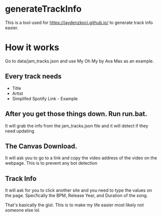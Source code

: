 # generateTrackInfo
This is a tool used for https://jaydenzkoci.github.io/ to generate track info easier.

# How it works
Go to data/jam_tracks.json and use My Oh My by Ava Max as an example.
## Every track needs
- Title
- Artist
- Simplifed Spotify Link - Example
## After you get those things down. Run run.bat.
It will grab the info from the jam_tracks.json file and it will detect if they need updating
## The Canvas Download.
It will ask you to go to a link and copy the video address of the video on the webpage. This is to prevent any bot detection
## Track Info
It will ask for you to click another site and you need to type the values on the page. Specfically the BPM, Release Year, and Duration of the song.

That's basically the gist. This is to make my life easier most likely not someone else lol.
